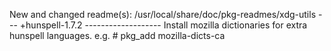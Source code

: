 New and changed readme(s):
        /usr/local/share/doc/pkg-readmes/xdg-utils
--- +hunspell-1.7.2 -------------------
Install mozilla dictionaries for extra hunspell languages.
e.g.
    # pkg_add mozilla-dicts-ca
